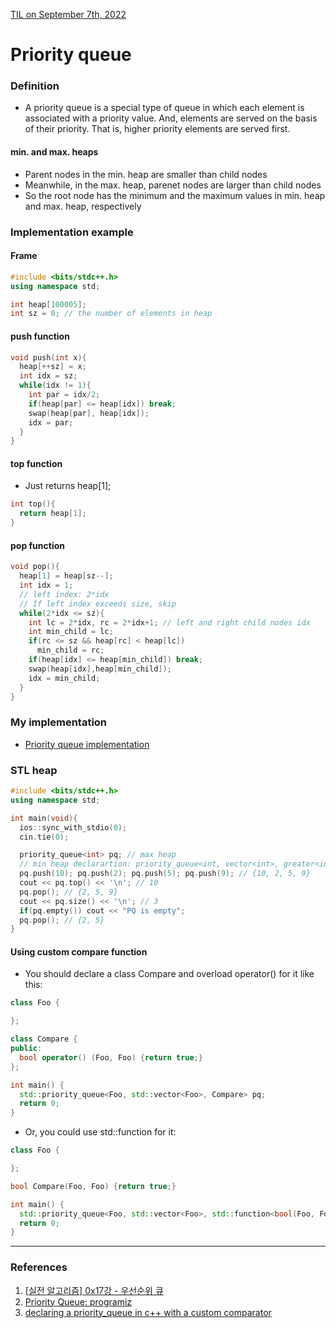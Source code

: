 [TIL on September 7th, 2022](../../TIL/2022/09/09-07-2022.md)
# **Priority queue**
### Definition
- A priority queue is a special type of queue in which each element is associated with a priority value. And, elements are served on the basis of their priority. That is, higher priority elements are served first.

#### min. and max. heaps
- Parent nodes in the min. heap are smaller than child nodes
- Meanwhile, in the max. heap, parenet nodes are larger than child nodes
- So the root node has the minimum and the maximum values in min. heap and max. heap, respectively

### Implementation example
#### Frame
```cpp
#include <bits/stdc++.h>
using namespace std;

int heap[100005];
int sz = 0; // the number of elements in heap
```

#### push function
```cpp
void push(int x){
  heap[++sz] = x;
  int idx = sz;
  while(idx != 1){
    int par = idx/2;
    if(heap[par] <= heap[idx]) break;
    swap(heap[par], heap[idx]);
    idx = par;
  }
}
```

#### top function
- Just returns heap[1];
```cpp
int top(){
  return heap[1];
}
```

#### pop function
```cpp
void pop(){
  heap[1] = heap[sz--];
  int idx = 1;
  // left index: 2*idx
  // If left index exceeds size, skip
  while(2*idx <= sz){
    int lc = 2*idx, rc = 2*idx+1; // left and right child nodes idx
    int min_child = lc;
    if(rc <= sz && heap[rc] < heap[lc])
      min_child = rc;
    if(heap[idx] <= heap[min_child]) break;
    swap(heap[idx],heap[min_child]);
    idx = min_child;
  }
}
```

### My implementation
- [Priority queue implementation](./pr-queue-imp-09-07-2022.cpp)

### STL heap
```cpp
#include <bits/stdc++.h>
using namespace std;

int main(void){
  ios::sync_with_stdio(0);
  cin.tie(0);

  priority_queue<int> pq; // max heap
  // min heap declarartion: priority_queue<int, vector<int>, greater<int>>
  pq.push(10); pq.push(2); pq.push(5); pq.push(9); // {10, 2, 5, 9}
  cout << pq.top() << '\n'; // 10
  pq.pop(); // {2, 5, 9}
  cout << pq.size() << '\n'; // 3
  if(pq.empty()) cout << "PQ is empty";
  pq.pop(); // {2, 5}
}
```

#### Using custom compare function
- You should declare a class Compare and overload operator() for it like this:
```cpp
class Foo {

};

class Compare {
public:
  bool operator() (Foo, Foo) {return true;}
};

int main() {
  std::priority_queue<Foo, std::vector<Foo>, Compare> pq;
  return 0;
}
```

- Or, you could use std::function for it:
```cpp
class Foo {

};

bool Compare(Foo, Foo) {return true;}

int main() {
  std::priority_queue<Foo, std::vector<Foo>, std::function<bool(Foo, Foo)>> pq(Compare);
  return 0;
}
```

___

### References
1. [[실전 알고리즘] 0x17강 - 우선순위 큐](https://blog.encrypted.gg/1015)
2. [Priority Queue: programiz](https://www.programiz.com/dsa/priority-queue)
3. [declaring a priority_queue in c++ with a custom comparator](https://stackoverflow.com/questions/16111337/declaring-a-priority-queue-in-c-with-a-custom-comparator)